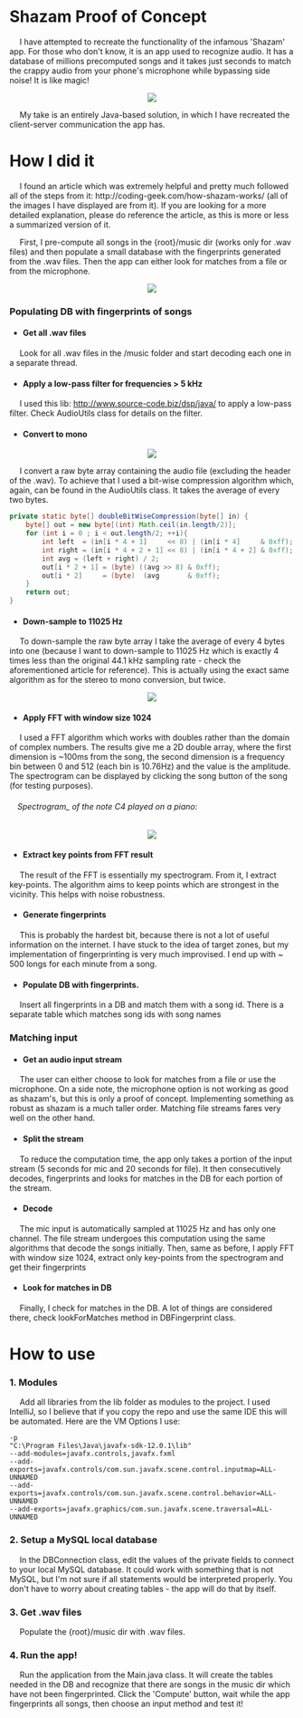# Shazam Proof of Concept
<p> 
&emsp;  I have attempted to recreate the functionality of the infamous 'Shazam' app. For those who don't know,
it is an app used to recognize audio. It has a database of millions precomputed songs and it takes just seconds
to match the crappy audio from your phone's microphone while bypassing side noise! It is
like magic! 
</p>

<p align = "center">
<img src = https://user-images.githubusercontent.com/25320807/59928355-3d16bd00-9447-11e9-9300-c9eb8a1976db.jpg>
</p>

<p>
&emsp; My take is an entirely Java-based solution, in which I have recreated the client-server communication the app has.
</p>

# How I did it

<p>
&emsp; I found an article which was extremely helpful and pretty much followed all of the steps from it: http://coding-geek.com/how-shazam-works/
(all of the images I have displayed are from it). If you are looking for a more detailed explanation, please do reference the article, as this is more or less a summarized
version of it. 
</p>
<p>
&emsp; First, I pre-compute all songs in
the {root}/music dir (works only for .wav files) and then populate a small database with the 
fingerprints generated from the .wav files. Then the app can either look for matches from a file or from the microphone.
</p>

<p align = "center">
<img src = https://user-images.githubusercontent.com/25320807/59853659-0030c480-937a-11e9-8618-ce6ad81eac5e.jpg>
</p>


### Populating DB with fingerprints of songs

* #### Get all .wav files
&emsp; Look for all .wav files in the /music folder and start decoding each one in a separate thread. 

* ####  Apply a low-pass filter for frequencies > 5 kHz
&emsp; I used this lib: http://www.source-code.biz/dsp/java/ to apply a low-pass filter. Check 
AudioUtils class for details on the filter.

* #### Convert to mono
<p align = "center">
<img src = https://user-images.githubusercontent.com/25320807/59928469-7c450e00-9447-11e9-809f-4bfce15b0b3d.png>
</p>

&emsp; I convert a raw byte array containing the audio file (excluding the header of the .wav). To achieve that I used
a bit-wise compression algorithm which, again, can be found in the AudioUtils class. It takes the average of every two bytes.
```Java
private static byte[] doubleBitWiseCompression(byte[] in) {
    byte[] out = new byte[(int) Math.ceil(in.length/2)];
    for (int i = 0 ; i < out.length/2; ++i){
        int left  = (in[i * 4 + 1]     << 8) | (in[i * 4]     & 0xff);
        int right = (in[i * 4 + 2 + 1] << 8) | (in[i * 4 + 2] & 0xff);
        int avg = (left + right) / 2;
        out[i * 2 + 1] = (byte) ((avg >> 8) & 0xff);
        out[i * 2]     = (byte)  (avg       & 0xff);
    }
    return out;
}
```

* #### Down-sample to 11025 Hz
&emsp; To down-sample the raw byte array I take the average of every 4 bytes into one (because I want to down-sample to 11025 Hz which is exactly 4 times
less than the original 44.1 kHz sampling rate - check the aforementioned article for reference). This is actually
using the exact same algorithm as for the stereo to mono conversion, but twice.  
<p align = "center">
<img src = https://user-images.githubusercontent.com/25320807/59928491-8bc45700-9447-11e9-92b0-54fc1099f86a.jpg>
</p>

* ####  Apply FFT with window size 1024
&emsp; I used a FFT algorithm which works with doubles rather than the domain of complex numbers. The results
give me a 2D double array, where the first dimension is ~100ms from the song, the second dimension is a frequency bin between 0 and 512 (each bin is 10.76Hz) and the value 
is the amplitude. The spectrogram can be displayed by clicking the song button of the song (for testing purposes).
###### &emsp;Spectrogram_ of the note C4 played on a piano: 
<p align = "center">
<img src = https://user-images.githubusercontent.com/25320807/59928509-97b01900-9447-11e9-9280-fab0955edeee.jpg>

</p>


* #### Extract key points from FFT result
&emsp; The result of the FFT is essentially my spectrogram. From it, I extract key-points. The algorithm aims to
keep points which are strongest in the vicinity. This helps with noise robustness.

* #### Generate fingerprints
&emsp; This is probably the hardest bit, because there is not a lot of useful information on the internet. I have
stuck to the idea of target zones, but my implementation of fingerprinting is very much improvised. I end up with ~ 500 longs for each minute from a song.

* #### Populate DB with fingerprints.
&emsp; Insert all fingerprints in a DB and match them with a song id. There is a separate table which matches song ids with song names

### Matching input


* #### Get an audio input stream
&emsp; The user can either choose to look for matches from a file or use the microphone. On a side note, the
microphone option is not working as good as shazam's, but this is only a proof of concept. Implementing something
as robust as shazam is a much taller order. Matching file streams fares very well on the other hand.

* #### Split the stream
&emsp; To reduce the computation time, the app only takes a portion of the input stream (5 seconds for mic and 20 seconds for file).
It then consecutively decodes, fingerprints and looks for matches in the DB for each portion of the stream.

* #### Decode
&emsp; The mic input is automatically sampled at 11025 Hz and has only one channel. The file stream undergoes this computation
using the same algorithms that decode the songs initially. Then, same as before, I apply FFT with window size 1024, extract only key-points from the
spectrogram and get their fingerprints

* #### Look for matches in DB
&emsp; Finally, I check for matches in the DB. A lot of things are considered there, check lookForMatches method in DBFingerprint class.

# How to use
### 1. Modules
&emsp; Add all libraries from the lib folder as modules to the project. I used IntelliJ, so I believe that if you copy the repo
and use the same IDE this will be automated. Here are the VM Options I use:
```
-p
"C:\Program Files\Java\javafx-sdk-12.0.1\lib"
--add-modules=javafx.controls,javafx.fxml
--add-exports=javafx.controls/com.sun.javafx.scene.control.inputmap=ALL-UNNAMED
--add-exports=javafx.controls/com.sun.javafx.scene.control.behavior=ALL-UNNAMED
--add-exports=javafx.graphics/com.sun.javafx.scene.traversal=ALL-UNNAMED
```
### 2. Setup a MySQL local database
&emsp; In the DBConnection class, edit the values of the private fields to connect to your local MySQL database.
It could work with something that is not MySQL, but I'm not sure if all statements would be interpreted properly.
You don't have to worry about creating tables - the app will do that by itself.

### 3. Get .wav files
&emsp; Populate the {root}/music dir with .wav files.

### 4. Run the app!
&emsp; Run the application from the Main.java class. It will create the tables needed in the DB and recognize that
there are songs in the music dir which have not been fingerprinted. Click the 'Compute' button, wait while the app fingerprints all songs, 
then choose an input method and test it!